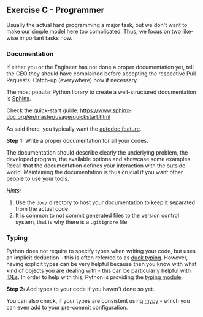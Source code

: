 ## Exercise C - Programmer

Usually the actual hard programming a major task, but we don't want to make our simple model here too complicated.
Thus, we focus on two like-wise important tasks now.

### Documentation

If either you or the Engineer has not done a proper documentation yet, tell the CEO they should have complained before accepting
the respective Pull Requests. Catch-up (everywhere) now if necessary.

The most popular Python library to create a well-structured documentation is [Sphinx](https://www.sphinx-doc.org/en/master/).

Check the quick-start guide: https://www.sphinx-doc.org/en/master/usage/quickstart.html

As said there, you typically want the [autodoc feature](https://www.sphinx-doc.org/en/master/usage/quickstart.html#autodoc).

**Step 1:** Write a proper documentation for all your codes.

The documentation should describe clearly the underlying problem, the developed program,
the available options and showcase some examples.
Recall that the documentation defines your interaction with the outside world.
Maintaining the documentation is thus crucial if you want other people to use your tools.

_Hints:_

1. Use the `doc/` directory to host your documentation to keep it separated from the actual code
1. It is common to not commit generated files to the version control system, that is why there is a `.gitignore` file

### Typing

Python does not require to specify types when writing your code, but uses an implicit deduction - this
is often referred to as [duck typing](https://en.wikipedia.org/wiki/Duck_typing).
However, having explicit types can be very helpful because then you know with what kind of objects you are
dealing with - this can be particularly helpful with [IDEs](https://en.wikipedia.org/wiki/Integrated_development_environment).
In order to help with this, Python is providing the [typing module](https://docs.python.org/3/library/typing.html).

**Step 2:** Add types to your code if you haven't done so yet.

You can also check, if your types are consistent using [mypy](https://mypy.readthedocs.io/en/stable/index.html) - which
you can even add to your pre-commit configuration.
